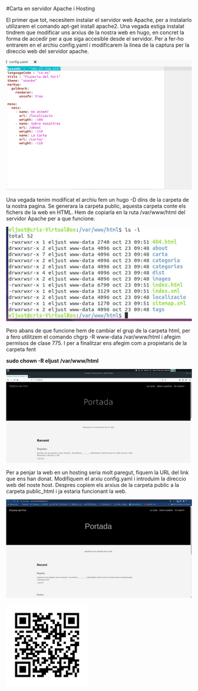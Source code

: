 #Carta en servidor Apache i Hosting

El primer que tot, necesitem instalar el servidor web Apache, per a instalarlo utilizarem el comando apt-get install apache2. Una vegada estiga instalat tindrem que modificar uns arxius de la nostra web en hugo, en concret la forma de accedir per a que siga accesible desde el servidor.
Per a fer-ho entrarem en el archiu config.yaml i modificarem la linea de la captura per la direccio web del servidor apache.

![](/imagenes/1.jpg)

Una vegada tenim modificat el archiu fem un hugo -D dins de la carpeta de la nostra pagina. Se generara la carpeta public, aquesta carpeta conte els fichers de la web en HTML. Hem de copiarla en la ruta /var/www/html del servidor Apache per a que funcione.

![](/imagenes/2.jpg)

Pero abans de que funcione hem de cambiar el grup de la carpeta html, per a fero utilitzem el comando chgrp -R www-data /var/www/html i afegim permisos de clase 775. I per a finalitzar ens afegim com a propietaris de la carpeta fent

**sudo chown -R eljust /var/www/html**

![](/imagenes/3.jpg)

Per a penjar la web en un hosting seria molt paregut, fiquem la URL del link que ens han donat. Modifiquem el arxiu config.yaml i introduim la direccio web del noste host. Despres copiem els arxius de la carpeta public a la carpeta public\_html i ja estaria funcionant la web.

![](/imagenes/4.jpg)

![](/imagenes/5.jpg)





